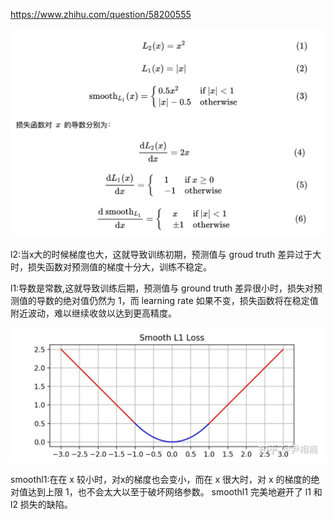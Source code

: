 https://www.zhihu.com/question/58200555

![](imgs/smoothl1.png)

l2:当x大的时候梯度也大，这就导致训练初期，预测值与 groud truth 差异过于大时，损失函数对预测值的梯度十分大，训练不稳定。

l1:导数是常数,这就导致训练后期，预测值与 ground truth 差异很小时，损失对预测值的导数的绝对值仍然为 1，而 learning rate 如果不变，损失函数将在稳定值附近波动，难以继续收敛以达到更高精度。

![](imgs/smoothl1_2.jpg)

smoothl1:在在 x 较小时，对x的梯度也会变小，而在 x 很大时，对 x 的梯度的绝对值达到上限 1，也不会太大以至于破坏网络参数。 smoothl1 完美地避开了 l1 和 l2 损失的缺陷。